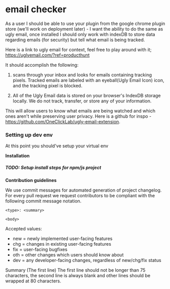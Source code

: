 # email checker
As a user I should be able to use your plugin from the google chrome plugin store (we'll work on deployment later) - I want the ability to do the same as ugly email, once installed I should only work with indexDB to store data regarding emails (for security) but tell what email is being tracked. 

Here is a link to ugly email for context, feel free to play around with it; https://uglyemail.com/?ref=producthunt

It should accomplish the following: 

1. scans through your inbox and looks for emails containing tracking pixels. Tracked emails are labeled with an eyeball(Ugly Email Icon) icon, and the tracking pixel is blocked.

2. All of the Ugly Email data is stored on your browser's IndexDB storage locally. We do not track, transfer, or store any of your information.

This will allow users to know what emails are being watched and which ones aren't while preserving user privacy. Here is a github for inspo - https://github.com/OneClickLab/ugly-email-extension. 



### Setting up dev env
At this point you should've setup your virtual env

**Installation**
##### TODO: Setup install steps for npm/js project

**Contribution guidelines**

We use commit messages for automated generation of project changelog. For every pull request we request contributors to be compliant with the following commit message notation.

```
<type>: <summary>

<body>
```

Accepted <type> values:

- new = newly implemented user-facing features
- chg = changes in existing user-facing features
- fix = user-facing bugfixes
- oth = other changes which users should know about
- dev = any developer-facing changes, regardless of new/chg/fix status

Summary (The first line)
The first line should not be longer than 75 characters, the second line is always blank and other lines should be wrapped at 80 characters.
